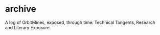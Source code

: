 # archive
A log of OrbitMines, exposed, through time: Technical Tangents, Research and Literary Exposure
